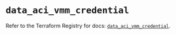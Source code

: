 # `data_aci_vmm_credential`

Refer to the Terraform Registry for docs: [`data_aci_vmm_credential`](https://registry.terraform.io/providers/ciscodevnet/aci/2.17.0/docs/data-sources/vmm_credential).
